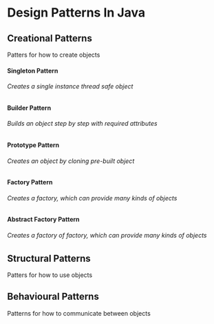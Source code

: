 # Design Patterns In Java
## Creational Patterns
Patters for how to create objects
#### Singleton Pattern 
###### Creates a single instance thread safe object
#### Builder Pattern
###### Builds an object step by step with required attributes
#### Prototype Pattern
###### Creates an object by cloning pre-built object
#### Factory Pattern
###### Creates a factory, which can provide many kinds of objects
#### Abstract Factory Pattern
###### Creates a factory of factory, which can provide many kinds of objects

## Structural Patterns
Patters for how to use objects

## Behavioural Patterns
Patterns for how to communicate between objects
